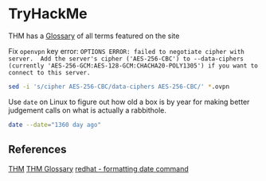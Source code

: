 # TryHackMe


THM has a [Glossary](https://tryhackme.com/glossary) of all terms featured on the site 

Fix `openvpn` key error: `OPTIONS ERROR: failed to negotiate cipher with server.  Add the server's cipher ('AES-256-CBC') to --data-ciphers (currently 'AES-256-GCM:AES-128-GCM:CHACHA20-POLY1305') if you want to connect to this server.` 
```bash
sed -i 's/cipher AES-256-CBC/data-ciphers AES-256-CBC/' *.ovpn
```

Use `date` on Linux to figure out how old a box is by year for making better judgement calls on what is actually a rabbithole. 
```bash
date --date="1360 day ago"
```

## References

[THM](https://tryhackme.com/)
[THM Glossary](https://tryhackme.com/glossary)
[redhat - formatting date command ](https://www.redhat.com/sysadmin/formatting-date-command)